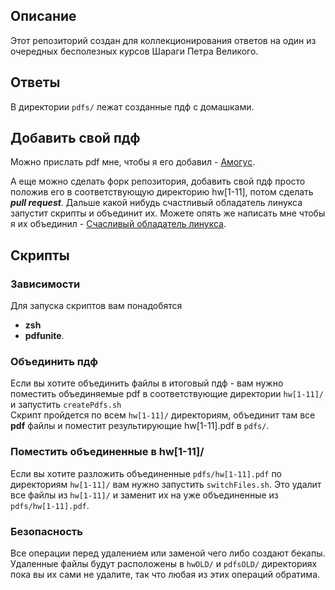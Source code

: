 ## Описание
Этот репозиторий создан для коллекционирования ответов на один из очередных бесполезных курсов Шараги Петра Великого.

## Ответы
В директории `pdfs/` лежат созданные пдф с домашками.

## Добавить свой пдф
Можно прислать pdf мне, чтобы я его добавил - [Амогус](https://vk.com/ezhiklisiy).  

А еще можно сделать форк репозитория, добавить свой пдф просто положив его в соответствующую директорию hw[1-11], потом сделать ***pull request***. Дальше какой нибудь счастливый обладатель линукса запустит скрипты и объединит их. Можете опять же написать мне чтобы я их объединил - [Счасливый обладатель линукса](https://vk.com/ezhiklisiy).  

## Скрипты
### Зависимости
Для запуска скриптов вам понадобятся
- **zsh**
- **pdfunite**.

### Объединить пдф
Если вы хотите объединить файлы в итоговый пдф - вам нужно поместить объединяемые pdf в соответствующие директории `hw[1-11]/` и запустить `createPdfs.sh`  
Скрипт пройдется по всем `hw[1-11]/` директориям, объединит там все **pdf** файлы и поместит результирующие hw[1-11].pdf в `pdfs/`.  

### Поместить объединенные в hw[1-11]/
Если вы хотите разложить объединенные `pdfs/hw[1-11].pdf` по директориям `hw[1-11]/` вам нужно запустить `switchFiles.sh`. Это удалит все файлы из `hw[1-11]/` и заменит их на уже объединенные из `pdfs/hw[1-11].pdf`.  

### Безопасность
Все операции перед удалением или заменой чего либо создают бекапы. Удаленные файлы будут расположены в `hwOLD/` и `pdfsOLD/` директориях пока вы их сами не удалите, так что любая из этих операций обратима.
